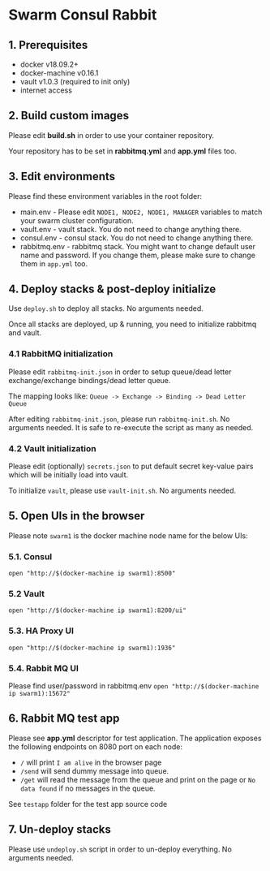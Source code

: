 # Swarm Consul Rabbit

## 1. Prerequisites
* docker v18.09.2+
* docker-machine v0.16.1
* vault v1.0.3 (required to init only) 
* internet access

## 2. Build custom images
Please edit **build.sh** in order to use your container repository.

Your repository has to be set in **rabbitmq.yml** and **app.yml** files too.

## 3. Edit environments
Please find these environment variables in the root folder:

* main.env - Please edit `NODE1, NODE2, NODE1, MANAGER` variables to match your swarm cluster configuration.
* vault.env - vault stack. You do not need to change anything there.
* consul.env - consul stack. You do not need to change anything there.
* rabbitmq.env - rabbitmq stack. You might want to change default user name and password. If you change them, please make sure to change them in `app.yml` too.  

## 4. Deploy stacks & post-deploy initialize
Use `deploy.sh` to deploy all stacks. No arguments needed.

Once all stacks are deployed, up & running, you need to initialize rabbitmq and vault.

### 4.1 RabbitMQ initialization

Please edit `rabbitmq-init.json` in order to setup queue/dead letter exchange/exchange bindings/dead letter queue.

The mapping looks like: `Queue -> Exchange -> Binding -> Dead Letter Queue` 

After editing `rabbitmq-init.json`, please run `rabbitmq-init.sh`. No arguments needed. It is safe to re-execute the script as many as needed. 

### 4.2 Vault initialization
Please edit (optionally) `secrets.json` to put default secret key-value pairs which will be initially load into vault.

To initialize `vault`, please use `vault-init.sh`. No arguments needed.

## 5. Open UIs in the browser
Please note `swarm1` is the docker machine node name for the below UIs:

### 5.1. Consul
`open "http://$(docker-machine ip swarm1):8500"`

### 5.2 Vault
`open "http://$(docker-machine ip swarm1):8200/ui"`

### 5.3. HA Proxy UI
`open "http://$(docker-machine ip swarm1):1936"`

### 5.4. Rabbit MQ UI
Please find user/password in rabbitmq.env
`open "http://$(docker-machine ip swarm1):15672"`

## 6. Rabbit MQ test app
Please see **app.yml** descriptor for test application. The application exposes the following endpoints on 8080 port on each node:
* `/` will print `I am alive` in the browser page
* `/send` will send dummy message into queue.
* `/get` will read the message from the queue and print on the page or `No data found` if no messages in the queue.

See `testapp` folder for the test app source code 

## 7. Un-deploy stacks
Please use `undeploy.sh` script in order to un-deploy everything. No arguments needed. 